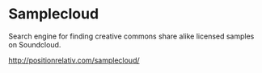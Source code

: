 Samplecloud
===========

Search engine for finding creative commons share alike licensed samples on Soundcloud.


http://positionrelativ.com/samplecloud/
